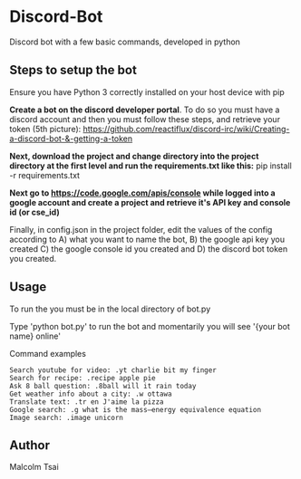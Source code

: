 # Discord-Bot

Discord bot with a few basic commands, developed in python

## Steps to setup the bot

Ensure you have Python 3 correctly installed on your host device with pip

**Create a bot on the discord developer portal**.
To do so you must have a discord account and then you must follow these steps, and retrieve your token (5th picture): https://github.com/reactiflux/discord-irc/wiki/Creating-a-discord-bot-&-getting-a-token

**Next, download the project and change directory into the project directory at the first level and run the requirements.txt like this:** pip install -r requirements.txt

**Next go to https://code.google.com/apis/console while logged into a google account and create a project and retrieve it's API key and console id (or cse_id)**

Finally, in config.json in the project folder, edit the values of the config according to A) what you want to name the bot, B) the google api key you created C) the google console id you created and D) the discord bot token you created.

## Usage

To run the you must be in the local directory of bot.py

Type 'python bot.py' to run the bot and momentarily you will see '{your bot name} online'

Command examples
```
Search youtube for video: .yt charlie bit my finger 
Search for recipe: .recipe apple pie
Ask 8 ball question: .8ball will it rain today
Get weather info about a city: .w ottawa
Translate text: .tr en J'aime la pizza
Google search: .g what is the mass–energy equivalence equation
Image search: .image unicorn
```

## Author

Malcolm Tsai
